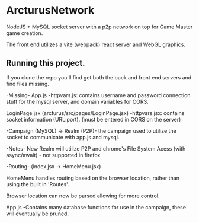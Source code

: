 # ArcturusNetwork
NodeJS + MySQL socket server with a p2p network on top for Game Master game creation.

The front end utilizes a vite (webpack) react server and WebGL graphics.


Running this project.
-----------------------
If you clone the repo you'll find get both the back and front end servers and find files missing.

-Missing-
App.js
-httpvars.js: contains username and password connection stuff for the mysql server, and domain variables for CORS. 

LoginPage.jsx (arcturus/src/pages/LoginPage.jsx)
-httpvars.jsx: contains socket information (URL:port). (must be entered in CORS on the server)

-Campaign (MySQL) -> Realm (P2P)-
the campaign used to utilize the socket to communicate with app.js and mysql.


-Notes-
New Realm will utilize P2P and chrome's File System Acess (with async/await) - not supported in firefox

-Routing- (index.jsx -> HomeMenu.jsx)

HomeMenu handles routing based on the browser location, rather than using the built in 'Routes'.

Browser location can now be parsed allowing for more control.

App.js
-Contains many database functions for use in the campaign, these will eventually be pruned.
